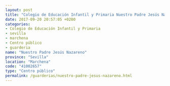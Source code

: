 ```yaml
---
layout: post
title: "Colegio de Educación Infantil y Primaria Nuestro Padre Jesús Nazareno"
date: 2017-09-20 20:57:05 +0200
categories:
- Colegio de Educación Infantil y Primaria
- sevilla
- marchena
- Centro público
- guarderia
name: "Nuestro Padre Jesús Nazareno"
province: "Sevilla"
location: "Marchena"
code: "41002657"
type: "Centro público"
permalink: /guarderias/nuestro-padre-jesus-nazareno.html
---
```

